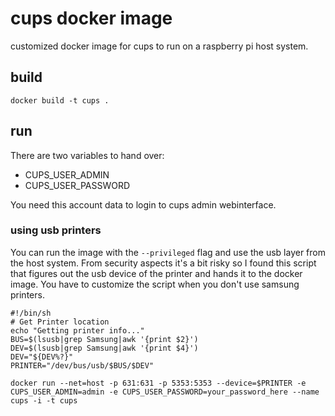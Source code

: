 # cups docker image
customized docker image for cups to run on a raspberry pi host system.

## build
```
docker build -t cups .
```

## run

There are two variables to hand over:
* CUPS_USER_ADMIN
* CUPS_USER_PASSWORD

You need this account data to login to cups admin webinterface.

### using usb printers

You can run the image with the `--privileged` flag and use the usb layer from the host system. From security aspects it's a bit risky so I found this script that figures out the usb device of the printer and hands it to the docker image. You have to customize the script when you don't use samsung printers.

```
#!/bin/sh
# Get Printer location
echo "Getting printer info..."
BUS=$(lsusb|grep Samsung|awk '{print $2}')
DEV=$(lsusb|grep Samsung|awk '{print $4}')
DEV="${DEV%?}"
PRINTER="/dev/bus/usb/$BUS/$DEV"

docker run --net=host -p 631:631 -p 5353:5353 --device=$PRINTER -e CUPS_USER_ADMIN=admin -e CUPS_USER_PASSWORD=your_password_here --name cups -i -t cups
```
